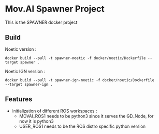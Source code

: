 # Mov.AI Spawner Project

This is the SPAWNER docker project

## Build

Noetic version :

    docker build --pull -t spawner-noetic -f docker/noetic/Dockerfile --target spawner .

Noetic IGN version :

    docker build --pull -t spawner-ign-noetic -f docker/noetic/Dockerfile --target spawner-ign .


## Features

- Initialization of different ROS workspaces :
  - MOVAI_ROS1 needs to be python3 since it serves the GD_Node, for now it is python3
  - USER_ROS1 needs to be the ROS distro specific python version

